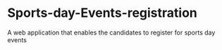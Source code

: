 # Sports-day-Events-registration
A web application that enables the candidates to register for sports day events

